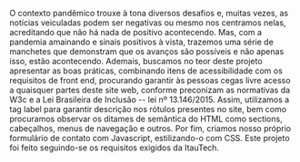 O contexto pandêmico trouxe à tona diversos desafios e, muitas vezes, as notícias veiculadas podem ser negativas ou mesmo nos centramos nelas,
acreditando que não há nada de positivo acontecendo. Mas, com a pandemia amainando e sinais positivos à vista, trazemos uma série de manchetes que
demonstram que os avanços são possíveis e não apenas isso, estão acontecendo.
Ademais, buscamos no teor deste projeto apresentar as boas práticas, combinando itens de acessibilidade com os requisitos de front end, procurando
garantir às pessoas cegas livre acesso a quaisquer partes deste site web, conforme preconizam as normativas da W3c e a Lei Brasileira de Inclusão --
lei nº 13.146/2015.
Assim, utilizamos a tag label para garantir descrição nos rótulos presentes no site, bem como procuramos observar os ditames de semântica do HTML como
sections, cabeçalhos, menus de navegação e outros. Por fim, criamos nosso próprio formulário de contato com Javascript, estilizando-o com CSS.
Este projeto foi feito seguindo-se os requisitos exigidos da ItauTech.
